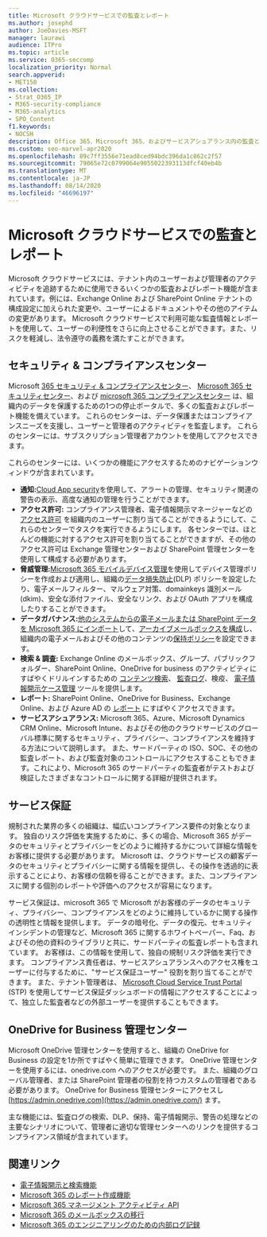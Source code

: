 ```yaml
---
title: Microsoft クラウドサービスでの監査とレポート
ms.author: josephd
author: JoeDavies-MSFT
manager: laurawi
audience: ITPro
ms.topic: article
ms.service: O365-seccomp
localization_priority: Normal
search.appverid:
- MET150
ms.collection:
- Strat_O365_IP
- M365-security-compliance
- M365-analytics
- SPO_Content
f1.keywords:
- NOCSH
description: Office 365、Microsoft 365、およびサービスアシュアランス内の監査とレポート機能の概要について説明します。
ms.custom: seo-marvel-apr2020
ms.openlocfilehash: 89c7ff3556e71ead8ced94bdc396da1c862c2f57
ms.sourcegitcommit: 79065e72c0799064e9055022393113dfcf40eb4b
ms.translationtype: MT
ms.contentlocale: ja-JP
ms.lasthandoff: 08/14/2020
ms.locfileid: "46696197"
---
```

# <a name="auditing-and-reporting-in-microsoft-cloud-services"></a>Microsoft クラウドサービスでの監査とレポート

Microsoft クラウドサービスには、テナント内のユーザーおよび管理者のアクティビティを追跡するために使用できるいくつかの監査およびレポート機能が含まれています。例には、Exchange Online および SharePoint Online テナントの構成設定に加えられた変更や、ユーザーによるドキュメントやその他のアイテムの変更があります。 Microsoft クラウドサービスで利用可能な監査情報とレポートを使用して、ユーザーの利便性をさらに向上させることができます。また、リスクを軽減し、法令遵守の義務を満たすことができます。

## <a name="security--compliance-centers"></a>セキュリティ & コンプライアンスセンター

Microsoft [365 セキュリティ & コンプライアンスセンター](https://protection.office.com)、 [Microsoft 365 セキュリティセンター](https://security.microsoft.com)、および [microsoft 365 コンプライアンスセンター](https://compliance.microsoft.com) は、組織内のデータを保護するための1つの停止ポータルで、多くの監査およびレポート機能を備えています。 これらのセンターは、データ保護またはコンプライアンスニーズを支援し、ユーザーと管理者のアクティビティを監査します。 これらのセンターには、サブスクリプション管理者アカウントを使用してアクセスできます。

これらのセンターには、いくつかの機能にアクセスするためのナビゲーションウィンドウが含まれています。

- **通知:**[Cloud App security](https://docs.microsoft.com/cloud-app-security/what-is-cloud-app-security)を使用して、アラートの管理、セキュリティ関連の警告の表示、高度な通知の管理を行うことができます。
- **アクセス許可:** コンプライアンス管理者、電子情報開示マネージャーなどの [アクセス許可](https://docs.microsoft.com/microsoft-365/security/office-365-security/grant-access-to-the-security-and-compliance-center) を組織内のユーザーに割り当てることができるようにして、これらのセンターでタスクを実行できるようにします。 各センターでは、ほとんどの機能に対するアクセス許可を割り当てることができますが、その他のアクセス許可は Exchange 管理センターおよび SharePoint 管理センターを使用して構成する必要があります。
- **脅威管理:**[Microsoft 365 モバイルデバイス管理](https://support.microsoft.com/office/overview-of-mobile-device-management-mdm-for-microsoft-365-faa7d8e5-645d-4d59-839c-c8d4c1869e4a)を使用してデバイス管理ポリシーを作成および適用し、組織の[データ損失防止](https://docs.microsoft.com/microsoft-365/compliance/data-loss-prevention-policies)(DLP) ポリシーを設定したり、電子メールフィルター、マルウェア対策、domainkeys 識別メール (dkim)、安全な添付ファイル、安全なリンク、および OAuth アプリを構成したりすることができます。
- **データガバナンス:**[他のシステムからの電子メールまたは SharePoint データを Microsoft 365 にインポート](https://support.office.com/article/Import-PST-files-or-SharePoint-data-to-Office-365-ba688e0a-0fcb-4bd7-8e57-2b669564ea84)して、[アーカイブメールボックスを構成](https://support.office.com/article/Enable-archive-mailboxes-in-the-Office-365-Security-Compliance-Center-268a109e-7843-405b-bb3d-b9393b2342ce)し、組織内の電子メールおよびその他のコンテンツの[保持ポリシー](https://docs.microsoft.com/microsoft-365/compliance/retention-policies)を設定できます。
- **検索 & 調査:** Exchange Online のメールボックス、グループ、パブリックフォルダー、SharePoint Online、OneDrive for business のアクティビティにすばやくドリルインするための [コンテンツ検索](https://support.office.com/article/Run-a-Content-Search-in-the-Office-365-Security-Compliance-Center-61852fd9-fe8a-4880-a339-cb19ed3bff4a)、 [監査ログ](https://support.office.com/article/Search-the-audit-log-in-the-Office-365-Security-Compliance-Center-0d4d0f35-390b-4518-800e-0c7ec95e946c)、検疫、 [電子情報開示ケース管理](https://support.office.com/article/Manage-eDiscovery-cases-in-the-Office-365-Security-Compliance-Center-edea80d6-20a7-40fb-b8c4-5e8c8395f6da) ツールを提供します。
- **レポート:** SharePoint Online、OneDrive for Business、Exchange Online、および Azure AD の [レポート](https://support.office.com/article/Reports-in-the-Office-365-Security-Compliance-Center-7acd33ce-1ec8-49fb-b625-43bac7b58c5a) にすばやくアクセスできます。
- **サービスアシュアランス:** Microsoft 365、Azure、Microsoft Dynamics CRM Online、Microsoft Intune、およびその他のクラウドサービスのグローバル標準に関するセキュリティ、プライバシー、コンプライアンスを維持する方法について説明します。 また、サードパーティの ISO、SOC、その他の監査レポート、および監査対象のコントロールにアクセスすることもできます。これにより、Microsoft 365 のサードパーティの監査者がテストおよび検証したさまざまなコントロールに関する詳細が提供されます。

## <a name="service-assurance"></a>サービス保証

規制された業界の多くの組織は、幅広いコンプライアンス要件の対象となります。 独自のリスク評価を実施するために、多くの場合、Microsoft 365 がデータのセキュリティとプライバシーをどのように維持するかについて詳細な情報をお客様に提供する必要があります。 Microsoft は、クラウドサービスの顧客データのセキュリティとプライバシーに関する情報を提供し、その操作を透過的に表示することにより、お客様の信頼を得ることができます。また、コンプライアンスに関する個別のレポートや評価へのアクセスが容易になります。

サービス保証は、microsoft 365 で Microsoft がお客様のデータのセキュリティ、プライバシー、コンプライアンスをどのように維持しているかに関する操作の透明性と情報を提供します。 データの暗号化、データの復元、セキュリティインシデントの管理など、Microsoft 365 に関するホワイトペーパー、Faq、およびその他の資料のライブラリと共に、サードパーティの監査レポートも含まれています。 お客様は、この情報を使用して、独自の規制リスク評価を実行できます。 コンプライアンス責任者は、サービスアシュアランスへのアクセス権をユーザーに付与するために、"サービス保証ユーザー" 役割を割り当てることができます。 また、テナント管理者は、 [Microsoft Cloud Service Trust Portal](https://aka.ms/STP) (STP) を使用してサービス保証ダッシュボードの情報にアクセスすることによって、独立した監査者などの外部ユーザーを提供することもできます。

## <a name="onedrive-for-business-admin-center"></a>OneDrive for Business 管理センター

Microsoft OneDrive 管理センターを使用すると、組織の OneDrive for Business の設定を1か所ですばやく簡単に管理できます。 OneDrive 管理センターを使用するには、onedrive.com へのアクセスが必要です。 また、組織のグローバル管理者、または SharePoint 管理者の役割を持つカスタムの管理者である必要があります。 OneDrive for Business 管理センターにアクセスし [https://admin.onedrive.com](https://admin.onedrive.com/) ます。

主な機能には、監査ログの検索、DLP、保持、電子情報開示、警告の処理などの主要なシナリオについて、管理者に適切な管理センターへのリンクを提供するコンプライアンス領域が含まれています。

## <a name="related-links"></a>関連リンク

- [電子情報開示と検索機能](microsoft-365-ediscovery-and-search-features.md)
- [Microsoft 365 のレポート作成機能](microsoft-365-reporting-features.md)
- [Microsoft 365 マネージメント アクティビティ API](microsoft-365-management-activity-api.md)
- [Microsoft 365 のメールボックスの移行](microsoft-365-mailbox-migrations.md)
- [Microsoft 365 のエンジニアリングのための内部ログ記録](microsoft-365-internal-logging.md)
